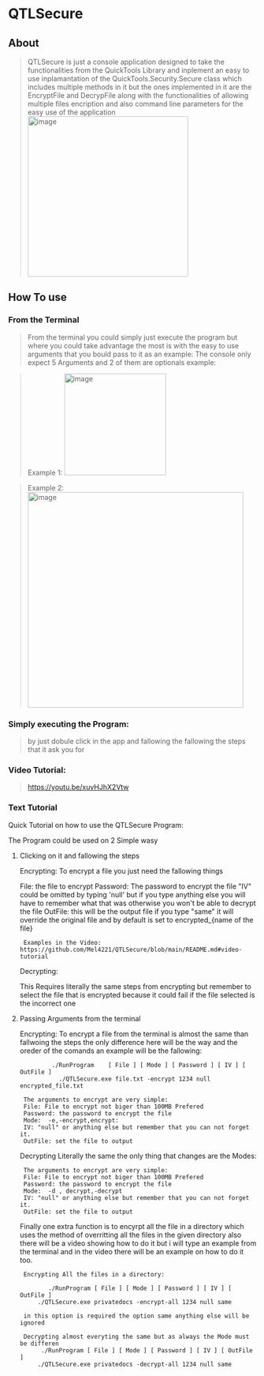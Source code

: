 # QTLSecure
## About
> QTLSecure is just a console application designed to take the functionalities from the QuickTools Library and inplement an easy to use inplamantation of the QuickTools.Security.Secure class which includes multiple methods in it but the ones implemented in it are the EncryptFile and DecrypFile along with the functionalities of allowing multiple files encription and also command line parameters for the easy use of the application
> <img width="325" alt="image" src="https://github.com/Mel4221/QTLSecure/assets/87794877/b0b492de-3c01-4bc4-8bdb-ad6207587dd8">
## How To use
### From the Terminal
> From the terminal you could simply just execute the program but
where you could take advantage the most is with the easy to use arguments that
you bould pass to it as an example:
The console only expect 5 Arguments and 2 of them are optionals example:

> Example 1: <img width="206" alt="image" src="https://github.com/Mel4221/QTLSecure/assets/87794877/dba9632f-13c4-4f59-8bd2-ff52d45a5d6a">

> Example 2: <img width="437" alt="image" src="https://github.com/Mel4221/QTLSecure/assets/87794877/78c18636-0227-4c3b-92cd-e050fa78d25e">

### Simply executing the Program: 
> by just dobule click in the app and fallowing the fallowing the steps that it ask you for

### Video Tutorial: 
> https://youtu.be/xuvHJhX2Vtw

### Text Tutorial
Quick Tutorial on how to use the 
QTLSecure Program: 

The Program could be used on 2 Simple wasy

1. Clicking on it and fallowing the steps
	
	Encrypting: 
	To encrypt a file you just need the fallowing things

	File:  the file to encrypt
	Password: The password to encrypt the file
	"IV" could be omitted by typing 'null' but if you type anything else you will have to remember what that was otherwise you won't be able to decrypt the file 
	OutFile: this will be the output file if you type "same" it will override the original file
	and by default is set to encrypted_{name of the file}
	
		Examples in the Video: https://github.com/Mel4221/QTLSecure/blob/main/README.md#video-tutorial
	Decrypting: 
	
	This Requires literally the same steps from encrypting but remember to select the file that is encrypted because it could fail if the file selected is the incorrect one 
	
	
2. Passing Arguments from the terminal 

	Encrypting: 
		To encrypt a file from the terminal is almost the same than fallwoing the steps the only difference here will be the way and the oreder of the comands an example will be the fallowing: 

	            ./RunProgram    [ File ] [ Mode ] [ Password ] [ IV ] [ OutFile ]
		          ./QTLSecure.exe file.txt -encrypt 1234 null encrypted_file.txt

		The arguments to encrypt are very simple: 
		File: File to encrypt not biger than 100MB Prefered
		Password: the password to encrypt the file 
		Mode:  -e,-encrypt,encrypt:
		IV: "null" or anything else but remember that you can not forget it.
		OutFile: set the file to output 

	
	Decrypting 
		Literally the same the only thing that changes are the Modes: 

		
		The arguments to encrypt are very simple: 
		File: File to encrypt not biger than 100MB Prefered
		Password: the password to encrypt the file 
		Mode:  -d , decrypt,-decrypt
		IV: "null" or anything else but remember that you can not forget it.
		OutFile: set the file to output 

	Finally one extra function is to encyrpt all the file in a directory which uses the method of overritting all the files in the given directory also there will be a video showing how to do it but i will type an example from the terminal and in the video there will be an example on how to do it too. 

		Encrypting All the files in a directory: 
			
			   ./RunProgram [ File ] [ Mode ] [ Password ] [ IV ] [ OutFile ]
			./QTLSecure.exe privatedocs -encrypt-all 1234 null same
			
		in this option is required the option same anything else will be ignored 
			
		Decrypting almost everyting the same but as always the Mode must be differen
			 ./RunProgram [ File ] [ Mode ] [ Password ] [ IV ] [ OutFile ]
			./QTLSecure.exe privatedocs -decrypt-all 1234 null same

		


 
